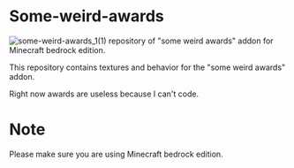 # Some-weird-awards
![some-weird-awards_1(1)](https://user-images.githubusercontent.com/58362788/90551533-add87700-e1bb-11ea-9fbd-c7d809bfcf67.png)
repository of "some weird awards" addon for Minecraft bedrock edition.

This repository contains textures and behavior for the "some weird awards" addon.

Right now awards are useless because I can't code.

# Note
Please make sure you are using Minecraft bedrock edition.
